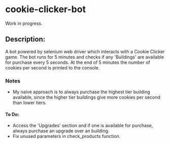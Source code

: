 # cookie-clicker-bot

Work in progress.

## Description:
A bot powered by selenium web driver which interacts with a Cookie Clicker game. The bot runs for
5 minutes and checks if any 'Buildings' are available for purchase every 5 seconds. At the end of 
5 minutes the number of cookies per second is printed to the console. 

### Notes
- My naive approach is to always purchase the highest tier building available, since the higher tier
buildings give more cookies per second than lower tiers.

#### To Do:
- Access the 'Upgrades' section and if one is available for purchase, always purchase an upgrade
over an building.
- Fix unused parameters in check_products function.